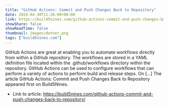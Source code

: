 ```yaml
---
title: "GitHub Actions: Commit and Push Changes Back to Repository"
date: 2024-04-30T11:26:00+00:00
link: https://build5nines.com/github-actions-commit-and-push-changes-back-to-repository/
showShare: false
showReadTime: false
thumbnail: images/dotnet.png
tags: ["build5nines.com"]
---
```

GitHub Actions are great at enabling you to automate workflows directly from within a GitHub repository. The workflows are stored in a YAML definition file located within the .github/workflows directory within the repository. GitHub Actions can be used to configure workflows that can perform a variety of actions to perform build and release steps. On […]
The article GitHub Actions: Commit and Push Changes Back to Repository appeared first on Build5Nines.

- Link to article: https://build5nines.com/github-actions-commit-and-push-changes-back-to-repository/